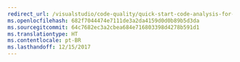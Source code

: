 ```yaml
---
redirect_url: /visualstudio/code-quality/quick-start-code-analysis-for-c-cpp
ms.openlocfilehash: 682f7044474e7111de3a2da4159d0d0b89b5d3da
ms.sourcegitcommit: 64c7682ec3a2cbea684e716803398d4278b591d1
ms.translationtype: HT
ms.contentlocale: pt-BR
ms.lasthandoff: 12/15/2017
---
```

